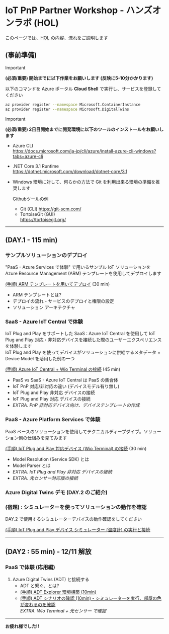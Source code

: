 # IoT PnP Partner Workshop - ハンズオンラボ (HOL)

このページでは、HOL の内容、流れをご説明します

## (事前準備)

> [!IMPORTANT]  
> **(必須/重要) 開始までに以下作業をお願いします (反映に5-10分かかります)**  

以下のコマンドを Azure ポータル **Cloud Shell** で実行し、サービスを登録してください  

```bash
az provider register --namespace Microsoft.ContainerInstance  
az provider register --namespace Microsoft.DigitalTwins  
```

> [!IMPORTANT]  
> **(必須/重要) 2日目開始までに開発環境に以下のツールのインストールをお願いします**

- Azure CLI  
<https://docs.microsoft.com/ja-jp/cli/azure/install-azure-cli-windows?tabs=azure-cli>
- .NET Core 3.1 Runtime  
<https://dotnet.microsoft.com/download/dotnet-core/3.1>
- Windows 環境に対して、何らかの方法で Git を利用出来る環境の準備を推奨します  

  Githubツールの例
  - Git (CLI)
  <https://git-scm.com/>
  - TortoiseGit (GUI)  
  <https://tortoisegit.org/>  

***  

## (DAY.1 - 115 min)

### サンプルソリューションのデプロイ  

"PaaS - Azure Services で体験" で用いるサンプル IoT ソリューションを Azure Resource Management (ARM) テンプレートを使用してデプロイします  

[(手順) ARM テンプレートを用いてデプロイ](./deployment/) (30 min)

- ARM テンプレートとは?
- デプロイの流れ - サービスのデプロイと権限の設定
- ソリューション アーキテクチャ

### SaaS - Azure IoT Central で体験  

IoT Plug and Play をサポートした SaaS : Azure IoT Central を使用して IoT Plug and Play 対応・非対応デバイスを接続した際のユーザーエクスペリエンスを体験します  
IoT Plug and Play を使ってデバイスがソリューションに供給するメタデータ = Device Model を活用した例の一つ  

[(手順) Azure IoT Central + Wio Terminal の接続](./wioterminal/) (45 min)  

- PaaS vs SaaS - Azure IoT Central は PaaS の集合体  
- IoT PnP 対応/非対応の違い (デバイスモデル有り無し)  
- IoT Plug and Play 非対応 デバイスの接続  
- IoT Plug and Play 対応 デバイスの接続  
- *EXTRA. PnP 非対応デバイス向け、デバイステンプレートの作成*  

### PaaS - Azure Platform Services で体験

PaaS ベースのソリューションを使用してテクニカルディープダイブ。ソリューション側の仕組みを見てみます  

[(手順) IoT Plug and Play 対応デバイス (Wio Terminal) の接続](./wioterminal/sample.md) (30 min)

- Model Resolution (Service SDK) とは  
- Model Parser とは
- *EXTRA. IoT Plug and Play 非対応 デバイスの接続*  
- *EXTRA. 光センサー対応版の接続*  

### Azure Digital Twins デモ (DAY.2 のご紹介)  

### (宿題) : シミュレーターを使ってソリューションの動作を確認  

DAY.2 で使用するシミュレーターデバイスの動作確認をしてください  

[(手順) IoT Plug and Play デバイス シミュレーター (温度計) の実行と接続](./simulator/)  

***  

## (DAY2 : 55 min) - **12/11 解放**  

### PaaS で体験 (応用編)

1. Azure Digital Twins (ADT) と接続する
    - ADT と繋ぐ、とは?
    - [(手順) ADT Explorer 環境構築 (10min)](./adt/explorer.md)
    - [(手順) ADT シナリオの確認 (10min) - シミュレーターを実行、部屋の色が変わるのを確認](./adt/)  
    *EXTRA. Wio Terminal + 光センサー で確認*  

***
**お疲れ様でした!!**  
